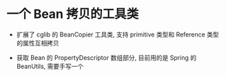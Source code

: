 # 一个 Bean 拷贝的工具类
- 扩展了 cglib 的 BeanCopier 工具类, 支持 primitive 类型和 Reference 类型的属性互相拷贝

- 获取 Bean 的 PropertyDescriptor 数组部分, 目前用的是 Spring 的 BeanUtils, 需要手写一个

